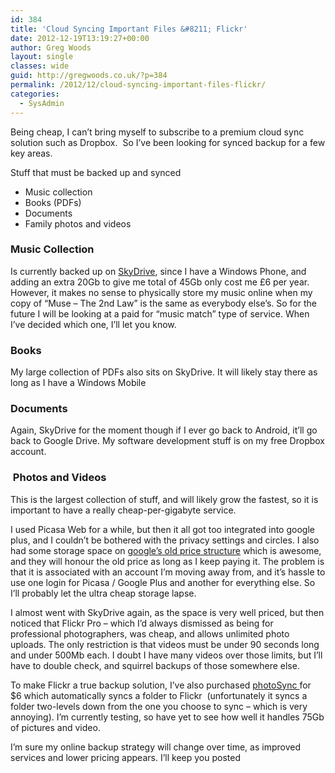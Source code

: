```yaml
---
id: 384
title: 'Cloud Syncing Important Files &#8211; Flickr'
date: 2012-12-19T13:19:27+00:00
author: Greg Woods
layout: single
classes: wide
guid: http://gregwoods.co.uk/?p=384
permalink: /2012/12/cloud-syncing-important-files-flickr/
categories:
  - SysAdmin
---
```

Being cheap, I can&#8217;t bring myself to subscribe to a premium cloud sync solution such as Dropbox.  So I&#8217;ve been looking for synced backup for a few key areas.

Stuff that must be backed up and synced

  * Music collection
  * Books (PDFs)
  * Documents
  * Family photos and videos

### Music Collection

Is currently backed up on <a title="SkyDrive" href="http://windows.microsoft.com/en-US/skydrive/compare" target="_blank">SkyDrive</a>, since I have a Windows Phone, and adding an extra 20Gb to give me total of 45Gb only cost me £6 per year. However, it makes no sense to physically store my music online when my copy of &#8220;Muse &#8211; The 2nd Law&#8221; is the same as everybody else&#8217;s. So for the future I will be looking at a paid for &#8220;music match&#8221; type of service. When I&#8217;ve decided which one, I&#8217;ll let you know.

### Books

My large collection of PDFs also sits on SkyDrive. It will likely stay there as long as I have a Windows Mobile

### Documents

Again, SkyDrive for the moment though if I ever go back to Android, it&#8217;ll go back to Google Drive. My software development stuff is on my free Dropbox account.

###  Photos and Videos

This is the largest collection of stuff, and will likely grow the fastest, so it is important to have a really cheap-per-gigabyte service.

I used Picasa Web for a while, but then it all got too integrated into google plus, and I couldn&#8217;t be bothered with the privacy settings and circles. I also had some storage space on <a title="google's old price structure" href="http://support.google.com/picasa/answer/39567?hl=en" target="_blank">google&#8217;s old price structure</a> which is awesome, and they will honour the old price as long as I keep paying it. The problem is that it is associated with an account I&#8217;m moving away from, and it&#8217;s hassle to use one login for Picasa / Google Plus and another for everything else. So I&#8217;ll probably let the ultra cheap storage lapse.

I almost went with SkyDrive again, as the space is very well priced, but then noticed that Flickr Pro &#8211; which I&#8217;d always dismissed as being for professional photographers, was cheap, and allows unlimited photo uploads. The only restriction is that videos must be under 90 seconds long and under 500Mb each. I doubt I have many videos over those limits, but I&#8217;ll have to double check, and squirrel backups of those somewhere else.

To make Flickr a true backup solution, I&#8217;ve also purchased <a title="photoSync" href="http://www.flickr.com/services/apps/72157624948354629/" target="_blank">photoSync </a>for $6 which automatically syncs a folder to Flickr  (unfortunately it syncs a folder two-levels down from the one you choose to sync &#8211; which is very annoying). I&#8217;m currently testing, so have yet to see how well it handles 75Gb of pictures and video.

I&#8217;m sure my online backup strategy will change over time, as improved services and lower pricing appears. I&#8217;ll keep you posted